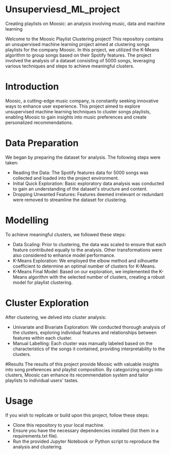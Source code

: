 # Unsuperviesd_ML_project
Creating playlists on Moosic:  an analysis involving music, data and machine learning

Welcome to the Moosic Playlist Clustering project! This repository contains an unsupervised machine learning project aimed at clustering songs playlists for the company Moosic. In this project, we utilized the K-Means algorithm to group songs based on their Spotify features. The project involved the analysis of a dataset consisting of 5000 songs, leveraging various techniques and steps to achieve meaningful clusters.

# Introduction
 Moosic, a cutting-edge music company, is constantly seeking innovative ways to enhance user experience. This project aimed to explore unsupervised machine learning techniques to cluster songs playlists, enabling Moosic to gain insights into music preferences and create personalized recommendations.

# Data Preparation
 We began by preparing the dataset for analysis. The following steps were taken:

 - Reading the Data: The Spotify features data for 5000 songs was collected and loaded into the project environment.
 - Initial Quick Exploration: Basic exploratory data analysis was conducted to gain an understanding of the dataset's structure and content.
 - Dropping Unwanted Features: Features deemed irrelevant or redundant were removed to streamline the dataset for clustering.

# Modelling
To achieve meaningful clusters, we followed these steps:

  - Data Scaling: Prior to clustering, the data was scaled to ensure that each feature contributed equally to the analysis. Other transformations were also considered to enhance model performance.
  - K-Means Exploration: We employed the elbow method and silhouette coefficient to determine an optimal number of clusters for K-Means.
  - K-Means Final Model: Based on our exploration, we implemented the K-Means algorithm with the selected number of clusters, creating a robust model for playlist clustering.

# Cluster Exploration
 After clustering, we delved into cluster analysis:

  - Univariate and Bivariate Exploration: We conducted thorough analysis of the clusters, exploring individual features and relationships between features within each cluster.
  - Manual Labelling: Each cluster was manually labeled based on the characteristics of the songs it contained, providing interpretability to the clusters.

#Results
 The results of this project provide Moosic with valuable insights into song preferences and playlist composition. By categorizing songs into clusters, Moosic can enhance its recommendation system and tailor playlists to individual users' tastes.

# Usage
 If you wish to replicate or build upon this project, follow these steps:

  - Clone this repository to your local machine.
  - Ensure you have the necessary dependencies installed (list them in a requirements.txt file).
  - Run the provided Jupyter Notebook or Python script to reproduce the analysis and clustering.
